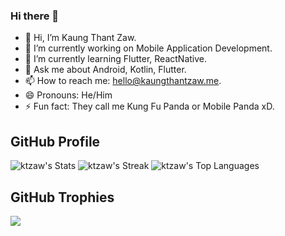### Hi there 👋

- 👋 Hi, I’m Kaung Thant Zaw.
- 🔭 I’m currently working on Mobile Application Development.
- 🌱 I’m currently learning Flutter, ReactNative.
- 💬 Ask me about Android, Kotlin, Flutter.
- 📫 How to reach me: hello@kaungthantzaw.me.
- 😄 Pronouns: He/Him
- ⚡ Fun fact: They call me Kung Fu Panda or Mobile Panda xD.

## GitHub Profile
![ktzaw's Stats](https://github-readme-stats.vercel.app/api?username=ktzaw&theme=dracula&show_icons=true&hide_border=false&count_private=true)
![ktzaw's Streak](https://github-readme-streak-stats.herokuapp.com/?user=ktzaw&theme=dracula&hide_border=false)
![ktzaw's Top Languages](https://github-readme-stats.vercel.app/api/top-langs/?username=ktzaw&theme=dracula&show_icons=true&hide_border=false&layout=compact)

## GitHub Trophies
![](https://github-profile-trophy.vercel.app/?username=ktzaw&theme=cobalt&no-frame=false&no-bg=false&margin-w=4)
